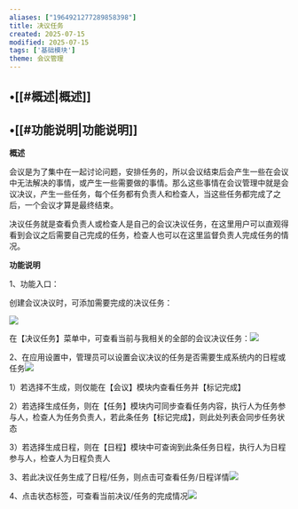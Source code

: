 ```yaml
---
aliases: ["1964921277289858398"]
title: 决议任务
created: 2025-07-15
modified: 2025-07-15
tags: ['基础模块']
theme: 会议管理
---
```


## •[[#概述|概述]]

## •[[#功能说明|功能说明]]

**概述**

会议是为了集中在一起讨论问题，安排任务的，所以会议结束后会产生一些在会议中无法解决的事情，或产生一些需要做的事情。那么这些事情在会议管理中就是会议决议，产生一些任务，每个任务都有负责人和检查人，当这些任务都完成了之后，一个会议才算是最终结束。

决议任务就是查看负责人或检查人是自己的会议决议任务，在这里用户可以直观得看到会议之后需要自己完成的任务，检查人也可以在这里监督负责人完成任务的情况。

**功能说明**

1、功能入口：

创建会议决议时，可添加需要完成的决议任务：

![](966aabcd06dbebf7d72fdd6a9afc0e46.jpg)

在【决议任务】菜单中，可查看当前与我相关的全部的会议决议任务：![](2d77511d0cf14c1af587a518cf90cba8.jpg)

2、在应用设置中，管理员可以设置会议决议的任务是否需要生成系统内的日程或任务![](4c3be94c271a04a64f10a04ac1bbe950.jpg)

1）若选择不生成，则仅能在【会议】模块内查看任务并【标记完成】

2）若选择生成任务，则在【任务】模块内可同步查看任务内容，执行人为任务参与人，检查人为任务负责人，若此条任务【标记完成】，则此处列表会同步任务状态

3）若选择生成日程，则在【日程】模块中可查询到此条任务日程，执行人为日程参与人，检查人为日程负责人

3、若此决议任务生成了日程/任务，则点击可查看任务/日程详情![](64a38d8c96d7f02257c32c7708d0bfc3.jpg)

4、点击状态标签，可查看当前决议/任务的完成情况![](a445e1996e3936487cfe5592c21e9206.jpg)